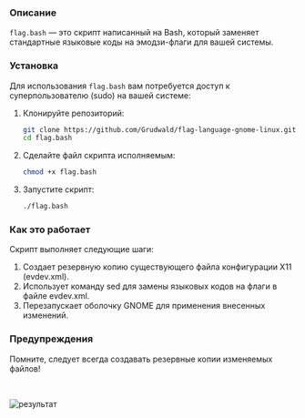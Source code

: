 ### Описание

`flag.bash` — это скрипт написанный на Bash, который заменяет стандартные языковые коды на эмодзи-флаги для вашей системы.


### Установка

Для использования `flag.bash` вам потребуется доступ к суперпользователю (sudo) на вашей системе:

1. Клонируйте репозиторий:

   ```bash
   git clone https://github.com/Grudwald/flag-language-gnome-linux.git
   cd flag.bash

2. Сделайте файл скрипта исполняемым:

    ```bash
    chmod +x flag.bash

3. Запустите скрипт:

   ```bash
   ./flag.bash


### Как это работает

Скрипт выполняет следующие шаги:

1. Создает резервную копию существующего файла конфигурации X11 (evdev.xml).
2. Использует команду sed для замены языковых кодов на флаги в файле evdev.xml.
3. Перезапускает оболочку GNOME для применения внесенных изменений.


### Предупреждения

Помните, следует всегда создавать резервные копии изменяемых файлов!

<br>

![результат](результат.png)
